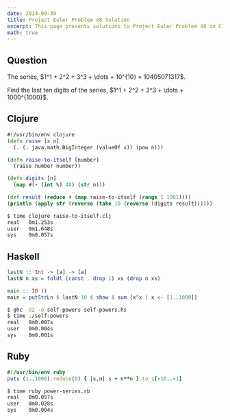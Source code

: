 ```yaml
---
date: 2014-09-30
title: Project Euler Problem 48 Solution
excerpt: This page presents solutions to Project Euler Problem 48 in Clojure, Haskell and Ruby.
math: true
---
```



## Question

<p>
The series, $1^1 + 2^2 + 3^3 + \dots + 10^{10} = 10405071317$.
</p>

<p>
Find the last ten digits of the series, $1^1 + 2^2 + 3^3 + \dots + 1000^{1000}$.
</p>






## Clojure

```clojure
#!/usr/bin/env clojure
(defn raise [x n]
  (. (. java.math.BigInteger (valueOf x)) (pow n)))

(defn raise-to-itself [number]
  (raise number number))

(defn digits [n]
  (map #(- (int %) 48) (str n)))

(def result (reduce + (map raise-to-itself (range 1 1001))))
(println (apply str (reverse (take 10 (reverse (digits result))))))
```


```bash
$ time clojure raise-to-itself.clj
real   0m1.253s
user   0m1.648s
sys    0m0.057s
```



## Haskell

```haskell
lastN :: Int -> [a] -> [a]
lastN n xs = foldl (const . drop 1) xs (drop n xs)

main :: IO ()
main = putStrLn $ lastN 10 $ show $ sum [x^x | x <- [1..1000]]
```


```bash
$ ghc -O2 -o self-powers self-powers.hs
$ time ./self-powers
real   0m0.007s
user   0m0.004s
sys    0m0.001s
```



## Ruby

```ruby
#!/usr/bin/env ruby
puts (1..1000).reduce(0) { |s,n| s + n**n }.to_s[-10..-1]
```


```bash
$ time ruby power-series.rb
real   0m0.057s
user   0m0.028s
sys    0m0.004s
```


